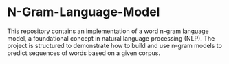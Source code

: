 # N-Gram-Language-Model
This repository contains an implementation of a word n-gram language model, a foundational concept in natural language processing (NLP). The project is structured to demonstrate how to build and use n-gram models to predict sequences of words based on a given corpus.
